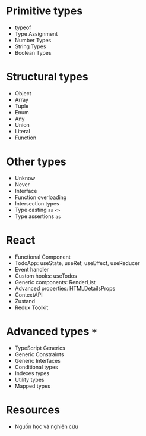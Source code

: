 # Primitive types

- typeof
- Type Assignment
- Number Types
- String Types
- Boolean Types

# Structural types

- Object
- Array
- Tuple
- Enum
- Any
- Union
- Literal
- Function

# Other types

- Unknow
- Never
- Interface
- Function overloading
- Intersection types
- Type casting `as` `<>`
- Type assertions `as`

# React

- Functional Component
- TodoApp: useState, useRef, useEffect, useReducer
- Event handler
- Custom hooks: useTodos
- Generic components: RenderList
- Advanced properties: HTMLDetailsProps
- ContextAPI
- Zustand
- Redux Toolkit

# Advanced types `*`

- TypeScript Generics
- Generic Constraints
- Generic Interfaces
- Conditional types
- Indexes types
- Utility types
- Mapped types

# Resources

- Nguồn học và nghiên cứu